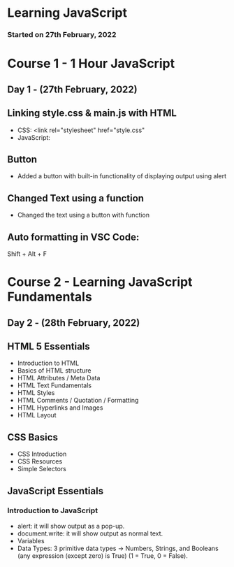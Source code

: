 # Learning JavaScript 
### Started on 27th February, 2022

# Course 1 - 1 Hour JavaScript
## Day 1 - (27th February, 2022)
## Linking style.css & main.js with HTML
* CSS: <link rel="stylesheet" href="style.css"
* JavaScript: <script src="main.js"></script>

## Button
* Added a button with built-in functionality of displaying output using alert

## Changed Text using a function
* Changed the text using a button with function

## Auto formatting in VSC Code:
Shift + Alt + F

# Course 2 - Learning JavaScript Fundamentals
## Day 2 - (28th February, 2022)
## HTML 5 Essentials
* Introduction to HTML
* Basics of HTML structure
* HTML Attributes / Meta Data
* HTML Text Fundamentals
* HTML Styles
* HTML Comments / Quotation / Formatting
* HTML Hyperlinks and Images
* HTML Layout

## CSS Basics
* CSS Introduction
* CSS Resources
* Simple Selectors

## JavaScript Essentials
### Introduction to JavaScript
* alert: it will show output as a pop-up. 
* document.write: it will show output as normal text. 
* Variables
* Data Types: 3 primitive data types -> Numbers, Strings, and Booleans (any expression (except zero) is True) (1 = True, 0 = False).
